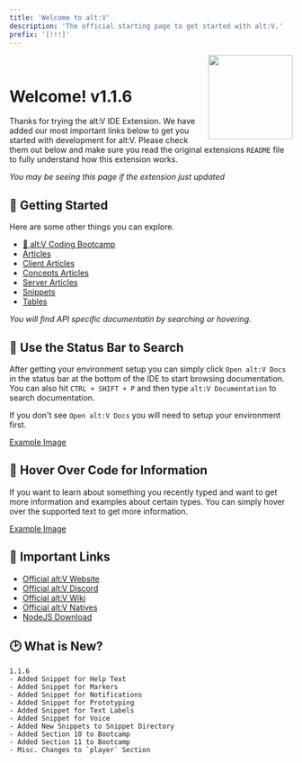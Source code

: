 ```yaml
---
title: 'Welcome to alt:V'
description: 'The official starting page to get started with alt:V.'
prefix: '[!!!]'
---
```


<img src="https://i.imgur.com/0aXCU9X.gif" height="150" align="right">&nbsp;&nbsp;<h1>Welcome! v1.1.6</h1>

Thanks for trying the alt:V IDE Extension. We have added our most important links below to get you started with development for alt:V. Please check them out below and make sure you read the original extensions `README` file to fully understand how this extension works.

_You may be seeing this page if the extension just updated_

## 📝 Getting Started

Here are some other things you can explore.

-   [🚀 alt:V Coding Bootcamp](./articles/bootcamp/index.md)
-   [Articles](./articles/index.md)
-   [Client Articles](./articles/client/index.md)
-   [Concepts Articles](./articles/concepts/index.md)
-   [Server Articles](./articles/server/index.md)
-   [Snippets](./articles/snippets/index.md)
-   [Tables](./articles/tables/index.md)

_You will find API specific documentatin by searching or hovering._

## 💭 Use the Status Bar to Search

After getting your environment setup you can simply click `Open alt:V Docs` in the status bar at the bottom of the IDE to start browsing documentation. You can also hit `CTRL + SHIFT + P` and then type `alt:V Documentation` to search documentation.

If you don't see `Open alt:V Docs` you will need to setup your environment first.

[Example Image](https://i.imgur.com/ZLn03Og.png)

## 💭 Hover Over Code for Information

If you want to learn about something you recently typed and want to get more information and examples about certain types. You can simply hover over the supported text to get more information.

[Example Image](https://i.imgur.com/lFBbIjD.png)

## 🔗 Important Links

-   [Official alt:V Website](https://altv.mp/#/)
-   [Official alt:V Discord](https://discord.altv.mp/)
-   [Official alt:V Wiki](https://wiki.altv.mp/wiki/Main_Page)
-   [Official alt:V Natives](https://natives.altv.mp/)
-   [NodeJS Download](https://nodejs.org/en/download/)

## 🕑 What is New?

```
1.1.6
- Added Snippet for Help Text
- Added Snippet for Markers
- Added Snippet for Notifications
- Added Snippet for Prototyping
- Added Snippet for Text Labels
- Added Snippet for Voice
- Added New Snippets to Snippet Directory
- Added Section 10 to Bootcamp
- Added Section 11 to Bootcamp
- Misc. Changes to `player` Section
```
